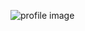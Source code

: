 ![profile image](https://avatars0.githubusercontent.com/u/26916707?s=400&u=098b771004dbaadf1d918795b1e1fafef1b9186b&v=4)
